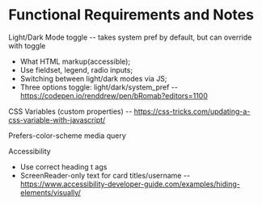 # Functional Requirements and Notes

Light/Dark Mode toggle -- takes system pref by default, but can override with toggle

- What HTML markup(accessible);
- Use fieldset, legend, radio inputs;
- Switching between light/dark modes via JS;
- Three options toggle: light/dark/system_pref -- https://codepen.io/renddrew/pen/bRomab?editors=1100

CSS Variables (custom properties) -- https://css-tricks.com/updating-a-css-variable-with-javascript/

Prefers-color-scheme media query

Accessibility

- Use correct heading t ags
- ScreenReader-only text for card titles/username -- https://www.accessibility-developer-guide.com/examples/hiding-elements/visually/
